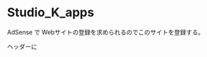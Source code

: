 # Studio_K_apps

AdSense で Webサイトの登録を求められるのでこのサイトを登録する。

ヘッダーに <script> タグで pagead2.googlesyndication.com の記述を設定している。

シンフリーサーバのトップに設置する。

URL は https://studio-kei.info/

